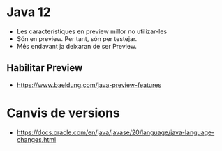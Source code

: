 # Java 12
+ Les característiques en preview millor no utilizar-les
+ Són en preview. Per tant, són per testejar.
+ Més endavant ja deixaran de ser Preview.

## Habilitar Preview

+ https://www.baeldung.com/java-preview-features

# Canvis de versions
+  https://docs.oracle.com/en/java/javase/20/language/java-language-changes.html

